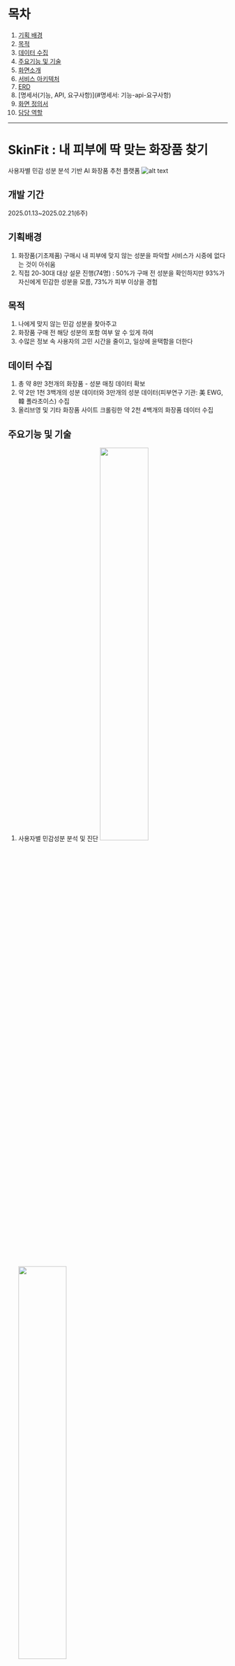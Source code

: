 # 목차
1. [기획 배경](#기획-배경)
3. [목적](#목적)
4. [데이터 수집](#데이터-수집)
5. [주요기능 및 기술](#주요기능-및-기술)
6. [화면소개](#화면소개)
7. [서비스 아키텍처](#서비스-아키텍처)
8. [ERD](#ERD) 
9. [명세서(기능, API, 요구사항)](#명세서: 기능-api-요구사항)
10. [화면 정의서](#화면-정의서)
11. [담당 역할](#담당-역할)
---

# SkinFit : 내 피부에 딱 맞는 화장품 찾기
사용자별 민감 성분 분석 기반 AI 화장품 추천 플랫폼
![alt text](img/image.png)


## 개발 기간
2025.01.13~2025.02.21(6주)


## 기획배경
1. 화장품(기초제품) 구매시 내 피부에 맞지 않는 성분을 파악할 서비스가 시중에 없다는 것이 아쉬움
2. 직접 20-30대 대상 설문 진행(74명) : 50%가 구매 전 성분을 확인하지만 93%가 자신에게 민감한 성분을 모름, 73%가 피부 이상을 경험

## 목적
1. 나에게 맞지 않는 민감 성분을 찾아주고
2. 화장품 구매 전 해당 성분의 포함 여부 알 수 있게 하여
3. 수많은 정보 속 사용자의 고민 시간을 줄이고, 일상에 윤택함을 더한다

## 데이터 수집
1. 총 약 8만 3천개의 화장품 - 성분 매칭 데이터 확보
2. 약 2만 1천 3백개의 성분 데이터와 3만개의 성분 데이터(피부연구 기관: 美 EWG, 韓 폴라초이스) 수집
3. 올리브영 및 기타 화장품 사이트 크롤링한 약 2천 4백개의 화장품 데이터 수집

## 주요기능 및 기술
1. 사용자별 민감성분 분석 및 진단
    <img src="img/image-4.png" width="48%" /> <img src="img/image-5.png" width="48%" />
    <p align="center"><img src="img/image-6.png" width="60%" /></p>

2. AI 기반 사용자 맞춤 화장품 추천
    <img src="img/image-2.png" width="48%" /> <img src="img/image-7.png" width="48%" />
    <img src="img/image-8.png" width="48%" /> <img src="img/image-9.png" width="48%" />
    <img src="img/image-10.png" width="48%" /> <img src="img/image-11.png" width="48%" />

3. OCR 기반 간편한 화장품 등록
    <img src="img/image-13.png" width="48%" /> <img src="img/image-12.png" width="48%" />
    <p align="center"><img src="img/image-15.png" width="60%" /></p>

## 화면소개
1. 회원정보 입력 페이지
   1) 성별, 출생연도, 닉네임, 피부타입(지성, 건성, 중성, 복합성, 민감성)
   2) 나에게 잘 맞는 / 안맞는 화장품 검색 후 등록(필수)
   3) 나에게 잘 맞는 / 안맞는 성분 검색 후 등록(선택)
   <img src="img/입력폼%201차.gif" width="48%" /> <img src="img/입력폼%202차.gif" width="48%" />

2. 메인페이지
   1) 제품 검색바 제공
   2) 피부 분석 정확도 시각화
   3) 추천 화장품 목록 제공
   <p align="center"><img src="img/image-23.png" width="60%" /></p>

3. 화장품 검색 페이지
   1) 상품명 또는 브랜드명 입력
   2) 디바운싱 기반 연관검색어 제공
   3) 카테고리별(스킨, 토너, 바디 등) / 잘 맞는 화장품만 필터링 검색
   4) 안전 / 유의 뱃지로 잘 맞는 화장품 시각화
   <img src="img/image-27.png" width="48%" /> <img src="img/image-28.png" width="48%" />
   <p align="center"><img src="img/일반%20검색,%20추천%20화장품만%20보기.gif" width="60%" /></p>

4. 상세 페이지
   1) 사용자에게 민감한 성분 정보 제공
   2) 전성분 안전 등급 제공 (美EWG 피부연구기관 데이터 기반)
   <img src="img/image-24.png" width="48%" /> <img src="img/image-25.png" width="48%" />
   <img src="img/image-26.png" width="48%" /> <img src="img/제품%20상세%20전성분%20보기.gif" width="48%" />
   
   3) 좋아요순 / 최신순, 내피부 맞춤 리뷰 필터링 기능
   4) 리뷰 등록 및 신고 기능
   <p align="center"><img src="img/리뷰작성.gif" width="60%" /></p>

5. 마이페이지
   1) 나와 맞지 않는 성분 랭킹 제공
   2) 내가 등록한 화장품 / 성분 정보 제공 및 수정 기능
   3) 내가 등록한 / 좋아요한 리뷰 제공
   4) 회원정보(피부타입, 닉네임, 비밀번호) 수정 기능

6. OCR 기반 화장품 등록 요청
   1) 상품명, 브랜드명 등 화장품 관련 정보 입력
   2) 화장품 뒷면 전성분 사진 등록
   <img src="img/image-29.png" width="48%" /> <img src="img/image-30.png" width="48%" />

7. 관리자 페이지
   1) 신고 리뷰 관리
   2) 요청된 화장품 정보 검수 및 등록
   <p align="center"><img src="img/관리자.gif" width="60%" /></p>

8. 로딩 및 소개 화면
   1) 3 페이지에 걸쳐 주요 기능 3가지 소개
   <img src="img/로딩화면.gif" width="48%" /> <img src="img/서비스%20소개화면.gif" width="48%" />

## 서비스 아키텍처
![alt text](img/image-14.png)


## ERD
![alt text](img/image-31.png)


## 명세서(기능, API, 요구사항)

## 화면 정의서

## 담당 역할

| 이름 | 역할 | 담당 업무 |
| --- | --- | --- |
| 김의중 | BE, Infra | - Spring Security, JWT, OAuth를 이용해 소셜로그인 및 회원가입 구현 (인증, 인가)<br>- 회원 마이페이지 CRUD 기능 구현<br>- JPA를 이용하여 API 개발<br>- Redis를 이용하여 인증토큰 관리 및 추천화장품, 성분분석정보 캐싱<br>- EC2, Jenkins, Dokcer, Nginx, GitLab을 이용하여 무중단 배포서버 구축<br>- 인증서를 이용하여 https 구현<br>- Nginx로 리버스프록시 사용 (/api, /, /recommend, /ocr)<br>- 스프링부트 서버에서 성분 분석 알고리즘 구현 |
| 김세림 | BE, Data | - BeautifulSoup, Selenium을 이용한 화장품 데이터 크롤링<br>- 화장품 성분 및 평점 데이터 수집<br>- 성분명 전처리 진행<br>- DB 초기 데이터 정제 및 AWS S3 이미지 url 연동<br>- 리뷰 페이지 CRUD 구현<br>- AWS S3을 이용한 이미지 업로드 기능 구현 |
| 오한나 | FE | - 서비스 디자인(Figma)<br>- 메인페이지, 상품 상세 페이지, 리뷰 등록, 소개 페이지 구현<br>- 검색 팝업창(화장품/성분 등록/수정 기능) 구현<br>- 리뷰 등록, OCR, 관리자페이지에서 사용하는 이미지 업로드, 미리보기 컴포넌트 구현<br>- 회원정보폼 구현 마무리<br>- css 초기 설정 및 반응형 설정 |
| 이태우 | BE | - 서비스 디자인(Figma)<br>- JPA를 이용하여 API 개발<br>- 스프링부트 서버에서 검색 정렬 알고리즘 구현<br>- 디바운싱 기반 화장품과 성분명 자동 완성 알고리즘 구현<br>- 화장품 상세 페이지 |
| 전혜준 | FE | - Zustand 전역 상태 관리 시스템 구축<br>- TanStack Query와 Axios 기반 비동기 데이터 처리<br>- 검색 기능 구현(디바운싱 기반 연관 검색어, 필터링 검색)<br>- 마이페이지, 회원정보폼, OCR 등록 페이지<br>- 리뷰 좋아요 CRUD 기능 구현<br>- SCSS와 CSS Keyframes 활용한 인터랙티브 UI/UX 개발<br>- Figma 화면정의서 & API 명세서 지속적 업데이트 |
| 황대규 | BE, FE, Data | - 로그인, 회원가입, 초기 회원 정보 입력 폼 페이지 구현<br>- 관리자 신고 받은 리뷰 확인 및 ocr 기반 화장품 등록 페이지 구현<br>- 관리자 페이지 CRUD 구현<br>- clova ocr모델과 open ai api를 활용, ocr 데이터 처리<br>- 코사인 유사도, 하이브리드 추천 시스템을 활용한 추천 알고리즘 구현 |
